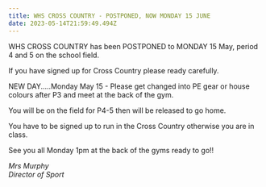 ```yaml
---
title: WHS CROSS COUNTRY - POSTPONED, NOW MONDAY 15 JUNE
date: 2023-05-14T21:59:49.494Z
---
```

WHS CROSS COUNTRY has been POSTPONED to MONDAY 15 May, period 4 and 5 on the school field.  



If you have signed up for Cross Country please ready carefully.


NEW DAY.....Monday May 15 - Please get changed into PE gear or house colours after P3 and meet at the back of the gym.


You will be on the field for P4-5 then will be released to go home.


You have to be signed up to run in the Cross Country otherwise you are in class.


See you all Monday 1pm at the back of the gyms ready to go!!

*Mrs Murphy  
Director of Sport*